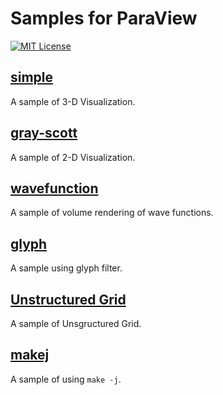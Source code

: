 # Samples for ParaView

[![MIT License](http://img.shields.io/badge/license-MIT-blue.svg?style=flat)](LICENSE)

## [simple](simple)

A sample of 3-D Visualization.

## [gray-scott](gray-scott)

A sample of 2-D Visualization.

## [wavefunction](wavefunction)

A sample of volume rendering of wave functions.

## [glyph](glyph)

A sample using glyph filter.

## [Unstructured Grid](unstructured)

A sample of Unsgructured Grid.

## [makej](makej)

A sample of using `make -j`.

